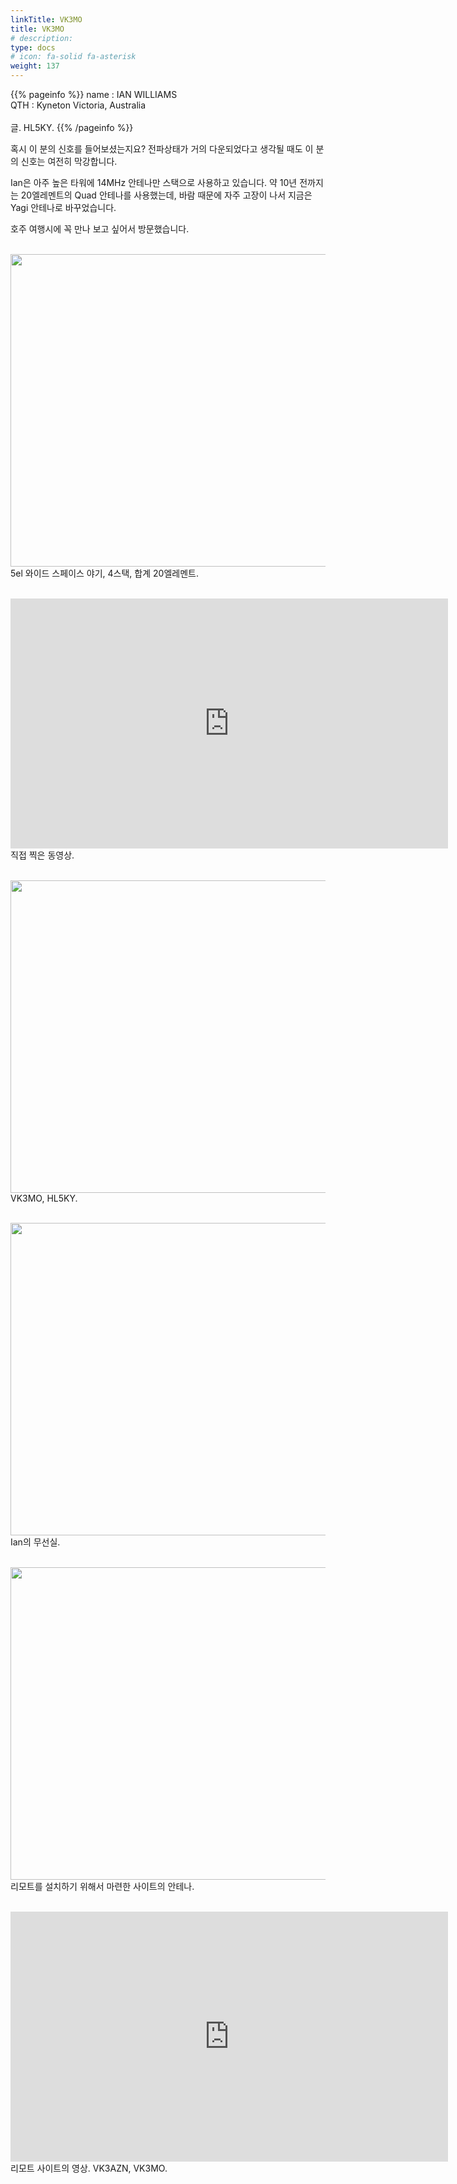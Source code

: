 ```yaml
---
linkTitle: VK3MO
title: VK3MO
# description: 
type: docs
# icon: fa-solid fa-asterisk
weight: 137
---
```

{{% pageinfo %}}
name : IAN WILLIAMS<br>
QTH   : Kyneton Victoria, Australia<br>
<br>
글. HL5KY.
{{% /pageinfo %}}


혹시 이 분의 신호를 들어보셨는지요? 전파상태가 거의 다운되었다고 생각될 때도 이 분의 신호는 여전히 막강합니다.

Ian은 아주 높은 타워에 14MHz 안테나만 스택으로 사용하고 있습니다. 약 10년 전까지는 20엘레멘트의 Quad 안테나를 사용했는데, 바람 때문에 자주 고장이 나서 지금은 Yagi 안테나로 바꾸었습니다.

호주 여행시에 꼭 만나 보고 싶어서 방문했습니다.
<br><br>

<img src="/friendship/img/vk3mo_1.jpg" style="width:550px;height:500"><br>
5el 와이드 스페이스 야기, 4스택, 합계 20엘레멘트.
<br><br>

<iframe title="20160728_111701" width="700" height="400" src="https://play-tv.kakao.com/embed/player/cliplink/444993251?service=player_share" allowfullscreen frameborder="0" scrolling="no" allow="autoplay; fullscreen; encrypted-media"></iframe><br>
직접 찍은 동영상.
<br><br>

<img src="/friendship/img/vk3mo_3.jpg" style="width:550px;height:500"><br>
VK3MO, HL5KY.
<br><br>

<img src="/friendship/img/vk3mo_2.jpg" style="width:550px;height:500"><br>
Ian의 무선실.
<br><br>

<img src="/friendship/img/vk3mo_4.jpg" style="width:550px;height:500"><br>
리모트를 설치하기 위해서 마련한 사이트의 안테나.
<br><br>

<iframe title="20160728_122645" width="700" height="400" src="https://play-tv.kakao.com/embed/player/cliplink/444993269?service=player_share" allowfullscreen frameborder="0" scrolling="no" allow="autoplay; fullscreen; encrypted-media"></iframe><br>
리모트 사이트의 영상. VK3AZN, VK3MO.
<br><br>